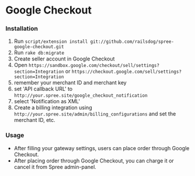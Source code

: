 Google Checkout
==================

### Installation

1. Run `script/extension install git://github.com/railsdog/spree-google-checkout.git`
1. Run `rake db:migrate`
1. Create seller account in Google Checkout
1. Open `https://sandbox.google.com/checkout/sell/settings?section=Integration` 
or `https://checkout.google.com/sell/settings?section=Integration`
1. remember your merchant ID and merchant key
1. set 'API callback URL' to `http://your.spree.site/google_checkout_notification`
1. select 'Notification as XML'
1. Create a billing integration using `http://your.spree.site/admin/billing_configurations` and set the merchant ID, etc.


### Usage

* After filling your gateway settings, users can place order through Google Checkout.
* After placing order through Google Checkout, you can charge it or cancel it from Spree admin-panel.
